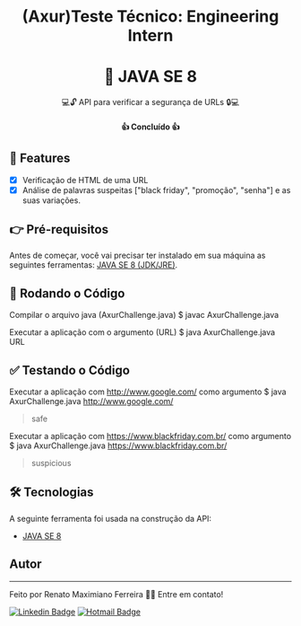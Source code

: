 <h1 align="center">(Axur)Teste Técnico: Engineering Intern</h1>

<h1 align="center">🔗 JAVA SE 8</h1>

<p align="center">💻🔓 API para verificar a segurança de URLs 🔒💻</p>  

<h4 align="center"> 
	👍 Concluído 👍
</h4>

## 🧙‍ Features

- [x] Verificação de HTML de uma URL
- [x] Análise de palavras suspeitas ["black friday", "promoção", "senha"] e as suas variações.

## 👉 Pré-requisitos

Antes de começar, você vai precisar ter instalado em sua máquina as seguintes ferramentas:
[JAVA SE 8 (JDK/JRE)](https://www.oracle.com/java/technologies/javase/javase-jdk8-downloads.html). 

## 🏃 Rodando o Código

Compilar o arquivo java (AxurChallenge.java)
$ javac AxurChallenge.java 

Executar a aplicação com o argumento (URL)
$ java AxurChallenge.java URL

## ✅ Testando o Código

Executar a aplicação com http://www.google.com/ como argumento
$ java AxurChallenge.java http://www.google.com/
> safe

Executar a aplicação com https://www.blackfriday.com.br/ como argumento
$ java AxurChallenge.java https://www.blackfriday.com.br/
> suspicious

## 🛠 Tecnologias

A seguinte ferramenta foi usada na construção da API:

- [JAVA SE 8](https://nodejs.org/en/)

## Autor
---
 
Feito por Renato Maximiano Ferreira 👋🏽 Entre em contato!

[![Linkedin Badge](https://img.shields.io/badge/-Renato-blue?style=flat-square&logo=Linkedin&logoColor=white&link=https://www.linkedin.com/in/rafaelmfer/)](https://www.linkedin.com/in/renato-maximiano-ferreira-93b57b123/) 
[![Hotmail Badge](https://img.shields.io/badge/hotmail-renato__maxferreira%40hotmail.com-orange)](mailto:renato_maxferreira@hotmail.com)
